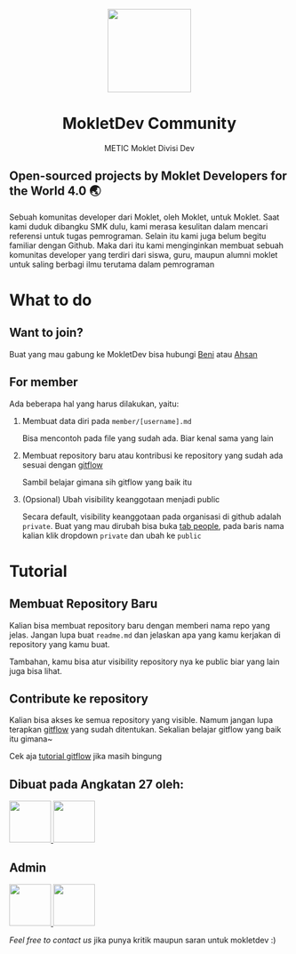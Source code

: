 <p align="center">
  <a href="https://nextjs.org"></a>
    <img src="https://avatars.githubusercontent.com/u/94826842?s=200&v=4" height="150">
  </a>
</p>

<h1 align="center">
  MokletDev Community
</h1>
<p align="center">
  METIC Moklet Divisi Dev
</p>

## Open-sourced projects by Moklet Developers for the World 4.0 🌏

Sebuah komunitas developer dari Moklet, oleh Moklet, untuk Moklet. Saat kami duduk dibangku SMK dulu, kami merasa kesulitan dalam mencari referensi untuk tugas pemrograman. Selain itu kami juga belum begitu familiar dengan Github. Maka dari itu kami menginginkan membuat sebuah komunitas developer yang terdiri dari siswa, guru, maupun alumni moklet untuk saling berbagi ilmu terutama dalam pemrograman

# What to do

## Want to join?

Buat yang mau gabung ke MokletDev bisa hubungi [Beni](https://github.com/justpiple) atau [Ahsan](https://github.com/ahsanzizan/)

## For member

Ada beberapa hal yang harus dilakukan, yaitu:

1. Membuat data diri pada `member/[username].md`

   Bisa mencontoh pada file yang sudah ada. Biar kenal sama yang lain

2. Membuat repository baru atau kontribusi ke repository yang sudah ada sesuai dengan [gitflow](https://github.com/mokletdev/.github/blob/master/guide/contributing.md)

   Sambil belajar gimana sih gitflow yang baik itu

3. (Opsional) Ubah visibility keanggotaan menjadi public

   Secara default, visibility keanggotaan pada organisasi di github adalah `private`. Buat yang mau dirubah bisa buka [tab people](https://github.com/orgs/mokletdev/people), pada baris nama kalian klik dropdown `private` dan ubah ke `public`

# Tutorial

## Membuat Repository Baru

Kalian bisa membuat repository baru dengan memberi nama repo yang jelas. Jangan lupa buat `readme.md` dan jelaskan apa yang kamu kerjakan di repository yang kamu buat.

Tambahan, kamu bisa atur visibility repository nya ke public biar yang lain juga bisa lihat.

## Contribute ke repository

Kalian bisa akses ke semua repository yang visible. Namum jangan lupa terapkan [gitflow](https://github.com/mokletdev/.github/blob/master/guide/contributing.md) yang sudah ditentukan. Sekalian belajar gitflow yang baik itu gimana~

Cek aja [tutorial gitflow](https://github.com/mokletdev/.github/blob/master/guide/contributing.md) jika masih bingung

## Dibuat pada Angkatan 27 oleh:

<a href="https://tlkm.id/hasimy">
<img src="https://avatars.githubusercontent.com/u/51184185?v=4" width="75">
</a>
<a href="https://mas.angkasa27.com/">
<img src="https://avatars0.githubusercontent.com/u/41984181?s=400&u=7a60dbe01be2b8d6d518410ec0197fac58e7ec5a&v=4" width="75" >
</a>

## Admin
<a href="https://www.ahsanzizan.xyz/">
<img src="https://avatars.githubusercontent.com/u/116133300" width="75">
</a>
<a href="https://link.benspace.xyz">
<img src="https://avatars.githubusercontent.com/u/83589651" width="75" >
</a>

_Feel free to contact us_ jika punya kritik maupun saran untuk mokletdev :)
